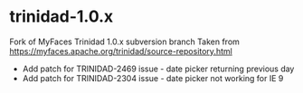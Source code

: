 # trinidad-1.0.x
Fork of MyFaces Trinidad 1.0.x subversion branch
Taken from https://myfaces.apache.org/trinidad/source-repository.html

* Add patch for TRINIDAD-2469 issue - date picker returning previous day
* Add patch for TRINIDAD-2304 issue - date picker not working for IE 9